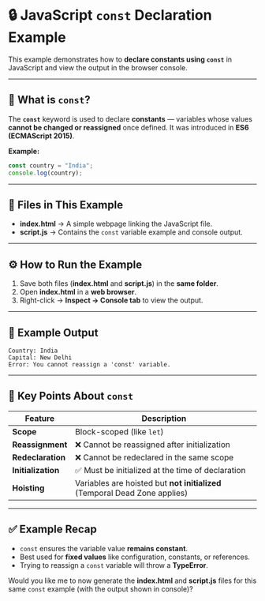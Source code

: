# 🔒 JavaScript `const` Declaration Example

This example demonstrates how to **declare constants using `const`** in JavaScript and view the output in the browser console.

---

## 🧠 What is `const`?

The **`const`** keyword is used to declare **constants** — variables whose values **cannot be changed or reassigned** once defined.
It was introduced in **ES6 (ECMAScript 2015)**.

**Example:**

```javascript
const country = "India";
console.log(country);
```

---

## 📂 Files in This Example

* **index.html** → A simple webpage linking the JavaScript file.
* **script.js** → Contains the `const` variable example and console output.

---

## ⚙️ How to Run the Example

1. Save both files (**index.html** and **script.js**) in the **same folder**.
2. Open **index.html** in a **web browser**.
3. Right-click → **Inspect → Console tab** to view the output.

---

## 🧾 Example Output

```plaintext
Country: India
Capital: New Delhi
Error: You cannot reassign a 'const' variable.
```

---

## 📘 Key Points About `const`

| Feature            | Description                                                                |
| ------------------ | -------------------------------------------------------------------------- |
| **Scope**          | Block-scoped (like `let`)                                                  |
| **Reassignment**   | ❌ Cannot be reassigned after initialization                                |
| **Redeclaration**  | ❌ Cannot be redeclared in the same scope                                   |
| **Initialization** | ✅ Must be initialized at the time of declaration                           |
| **Hoisting**       | Variables are hoisted but **not initialized** (Temporal Dead Zone applies) |

---

## ✅ Example Recap

* `const` ensures the variable value **remains constant**.
* Best used for **fixed values** like configuration, constants, or references.
* Trying to reassign a `const` variable will throw a **TypeError**.

Would you like me to now generate the **index.html** and **script.js** files for this same `const` example (with the output shown in console)?
